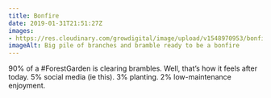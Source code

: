 ```yaml
---
title: Bonfire
date: 2019-01-31T21:51:27Z
images: 
- https://res.cloudinary.com/growdigital/image/upload/v1548970953/bonfire-80499856.jpg
imageAlt: Big pile of branches and bramble ready to be a bonfire
---
```


90% of a #ForestGarden is clearing brambles. Well, that’s how it feels after today. 5% social media (ie this). 3% planting. 2% low-maintenance enjoyment.
